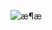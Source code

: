 ![æ¶æ](https://cloud.githubusercontent.com/assets/499550/17607895/786a415a-5fee-11e6-9c11-45a2cfdf085c.png)

